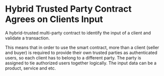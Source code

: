 # Hybrid Trusted Party Contract Agrees on Clients Input

A hybrid-trusted multi-party contract to identify the input of a client and validate a transaction. 

This means that in order to use the smart contract, more than a client (seller and buyer) is required to provide their own trusted parties as authenticated users, so each client has to belong to a different party. The party is assigned to tie authorized users together logically. The input data can be a product, service and etc. 

